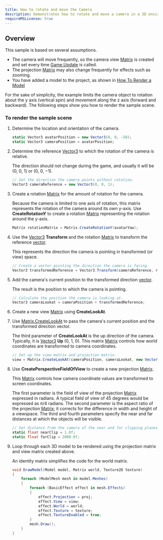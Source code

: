 ```yaml
---
title: How to rotate and move the Camera
description: Demonstrates how to rotate and move a camera in a 3D environment. You can rotate the camera about its y-axis, and move it forward and backward. You control the camera's position and orientation by using the directional keys on your keyboard or by using the D-pad of your gamepad.
requireMSLicense: true
---
```


## Overview

This sample is based on several assumptions.

* The camera will move frequently, so the camera view [Matrix](xref:Microsoft.Xna.Framework.Matrix) is created and set every time [Game.Update](xref:Microsoft.Xna.Framework.Game#Microsoft_Xna_Framework_Game_Update_Microsoft_Xna_Framework_GameTime_) is called.
* The projection [Matrix](xref:Microsoft.Xna.Framework.Matrix) may also change frequently for effects such as zooming.
* You have added a model to the project, as shown in [How To Render a Model](HowTo_RenderModel.md)

For the sake of simplicity, the example limits the camera object to rotation about the y axis (vertical spin) and movement along the z axis (forward and backward). The following steps show you how to render the sample scene.

### To render the sample scene

1. Determine the location and orientation of the camera.

    ```csharp
    static Vector3 avatarPosition = new Vector3(0, 0, -50);
    static Vector3 cameraPosition = avatarPosition;
    ```

2. Determine the reference [Vector3](xref:Microsoft.Xna.Framework.Vector3) to which the rotation of the camera is relative.

    The direction should not change during the game, and usually it will be (0, 0, 1) or (0, 0, −1).

    ```csharp
    // Set the direction the camera points without rotation.
    Vector3 cameraReference = new Vector3(0, 0, 1);
    ```

3. Create a rotation [Matrix](xref:Microsoft.Xna.Framework.Matrix) for the amount of rotation for the camera.

    Because the camera is limited to one axis of rotation, this matrix represents the rotation of the camera around its own y-axis. Use **CreateRotationY** to create a rotation [Matrix](xref:Microsoft.Xna.Framework.Matrix) representing the rotation around the y-axis.

    ```csharp
    Matrix rotationMatrix = Matrix.CreateRotationY(avatarYaw);
    ```

4. Use the [Vector3](xref:Microsoft.Xna.Framework.Vector3) **Transform** and the rotation [Matrix](xref:Microsoft.Xna.Framework.Matrix) to transform the reference [vector](xref:Microsoft.Xna.Framework.Vector3).

    This represents the direction the camera is pointing in transformed (or view) space.

    ```csharp
    // Create a vector pointing the direction the camera is facing.
    Vector3 transformedReference = Vector3.Transform(cameraReference, rotationMatrix);
    ```

5. Add the camera's current position to the transformed direction [vector](xref:Microsoft.Xna.Framework.Vector3).

    The result is the position to which the camera is pointing.

    ```csharp
    // Calculate the position the camera is looking at.
    Vector3 cameraLookat = cameraPosition + transformedReference;
    ```

6. Create a new view [Matrix](xref:Microsoft.Xna.Framework.Matrix) using **CreateLookAt**.

7. Use [Matrix.CreateLookAt](xref:Microsoft.Xna.Framework.Matrix) to pass the camera's current position and the transformed direction vector.

    The third parameter of **CreateLookAt** is the up direction of the camera. Typically, it is [Vector3](xref:Microsoft.Xna.Framework.Vector3) **Up** (0, 1, 0). This matrix [Matrix](xref:Microsoft.Xna.Framework.Matrix) controls how world coordinates are transformed to camera coordinates.

    ```csharp
    // Set up the view matrix and projection matrix.
    view = Matrix.CreateLookAt(cameraPosition, cameraLookat, new Vector3(0.0f, 1.0f, 0.0f));
    ```

8. Use **CreatePerspectiveFieldOfView** to create a new projection [Matrix](xref:Microsoft.Xna.Framework.Matrix).

    This [Matrix](xref:Microsoft.Xna.Framework.Matrix) controls how camera coordinate values are transformed to screen coordinates.

    The first parameter is the field of view of the projection [Matrix](xref:Microsoft.Xna.Framework.Matrix) expressed in radians. A typical field of view of 45 degrees would be expressed as π/4 radians. The second parameter is the aspect ratio of the projection [Matrix](xref:Microsoft.Xna.Framework.Matrix); it corrects for the difference in width and height of a viewspace. The third and fourth parameters specify the near and far distances at which the objects will be visible.

    ```csharp
    // Set distance from the camera of the near and far clipping planes.
    static float nearClip = 1.0f;
    static float farClip = 2000.0f;
    ```

9. Loop through each 3D model to be rendered using the projection matrix and view matrix created above.

    An identity matrix simplifies the code for the world matrix.

    ```csharp
    void DrawModel(Model model, Matrix world, Texture2D texture)
    {
        foreach (ModelMesh mesh in model.Meshes)
        {
            foreach (BasicEffect effect in mesh.Effects)
            {
                effect.Projection = proj;
                effect.View = view;
                effect.World = world;
                effect.Texture = texture;
                effect.TextureEnabled = true;
            }
            mesh.Draw();
        }
    }
    ```

